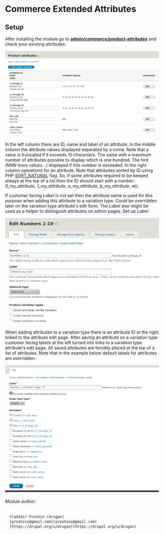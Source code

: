 Commerce Extended Attributes
============================

## Setup

After installing the module go
to **[admin/commerce/product-attributes](#admin-commerce-attributes
"Admin link")** and check your existing attributes:

![Product attributes overview](images/product-attributes-overview.png
"Product attributes overview")

In the left column there are ID, name and label of an attribute. In the middle
column the attribute values displayed separated by a coma. Note that a value is
truncated if it exceeds 10 characters. The same with a maximum number of
attributes possible to display which is one hundred. The
hint *(NNN more values…)* displayed if this number is exceeded. In the right
column operations for an attribute. Note that attributes sorted by ID using
PHP [SORT_NATURAL](http://php.net/manual/en/function.natsort.php "Sorting mode")
flag. So, if some attributes required to be keeped always at the top of a list
then the ID should start with a number: *0_my_attribute*, *1_my_attribute*,
*a_my_attribute*, *b_my_attribute*, etc.

If customer facing *Label* is not set then the attribute name is used for this
purpose when adding this attribute to a variation type. Could be overridden
later on the variation type attribute's edit form. The *Label* also might be
used as a helper to distinguish attributes on admin pages. Set up *Label*:

![Set up label](images/add-attribute-label.png "Set up label")

When adding attributes to a variation type there is an attribute ID at the right
linked to the attribute edit page. After saving an attribute on a variation type
customer facing labels at the left turned into links to a variation type
attribute's edit page. All saved attributes are forcibly placed at the top of a
list of attributes. Note that in the example below default labels for attributes
are overridden:

![Variation type attributes](images/product-variation-attributes.png
"Variation type attributes")

###### Module author:
```
  Vladimir Proshin (drugan)
  [proshins@gmail.com](proshins@gmail.com)
  [https://drupal.org/u/drugan](https://drupal.org/u/drugan)
```
